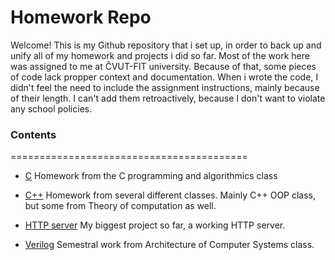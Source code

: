 # Homework Repo
Welcome! This is my Github repository that i set up, in order to back up and unify all of my homework and projects i did so far.
Most of the work here was assigned to me at ČVUT-FIT university. Because of that, some pieces of code lack propper context and documentation. When i wrote the code, I didn't feel the need to include the assignment instructions, mainly because of their length. I can't add them retroactively, because I don't want to violate any school policies. 

### Contents
=========================================
- [C](./C/) Homework from the C programming and algorithmics class

- [C++](./C++/) Homework from several different classes. Mainly C++ OOP class, but some from    Theory of computation as well.

- [HTTP server](./C++/Semestralka) My biggest project so far, a working HTTP server.

- [Verilog](./Verilog/) Semestral work from Architecture of Computer Systems class.
